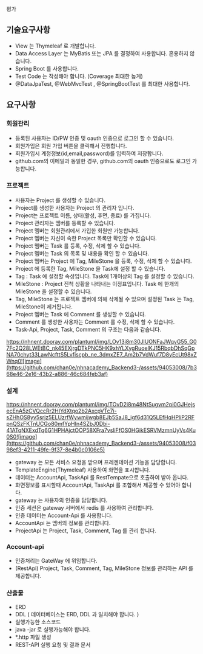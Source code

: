 평가

## 기술요구사항
+ View 는 Thymeleaf 로 개발합니다.
+ Data Access Layer 는 MyBatis 또는 JPA 를 결정하여 사용합니다. 혼용하지 않습니다.
+ Spring Boot 를 사용합니다.
+ Test Code 는 작성해야 합니다. (Coverage 최대한 높게)
+ @DataJpaTest, @WebMvcTest , @SpringBootTest 를 최대한 사용합니다.


## 요구사항

### 회원관리
+ 등록된 사용자는 ID/PW 인증 및 oauth 인증으로 로그인 할 수 있습니다.
+ 회원가입은 회원 가입 버튼을 클릭해서 진행합니다.
+ 회원가입시 계정정보(id,email,password)를 입력하여 저장합니다.
+ github.com의 이메일과 동일한 경우, github.com의 oauth 인증으로도 로그인 가능합니다.

### 프로젝트
+ 사용자는 Project 를 생성할 수 있습니다.
+ Project를 생성한 사용자는 Project 의 관리자 입니다.
+ Project는 프로젝트 이름, 상태(활성, 휴면, 종료) 를 가집니다.
+ Project 관리자는 멤버를 등록할 수 있습니다.
+ Project 멤버는 회원관리에서 가입한 회원만 가능합니다.
+ Project 멤버는 자신이 속한 Project 목록만 확인할 수 있습니다.
+ Project 멤버는 Task 를 등록, 수정, 삭제 할 수 있습니다.
+ Project 멤버는 Task 의 목록 및 내용을 확인 할 수 있습니다.
+ Project 멤버는 Project 에 Tag, MileStone 을 등록, 수정, 삭제 할 수 있습니다.
+ Project 에 등록한 Tag, MileStone 을 Task에 설정 할 수 있습니다.
+ Tag : Task 에 설정할 속성입니다. Task에 1개이상의 Tag 를 설정할 수 있습니다.
+ MileStone : Project 진척 상황을 나타내는 이정표입니다. Task 에 한개의 MileStone 을 설정할 수 있습니다.
+ Tag, MileStone 는 프로젝트 멤버에 의해 삭제될 수 있으며 설정된 Task 는 Tag, MileStone이 제거됩니다.
+ Project 멤버는 Task 에 Comment 를 생성할 수 있습니다.
+ Comment 를 생성한 사용자는 Comment 를 수정, 삭제 할 수 있습니다.
+ Task-Api, Project, Task, Comment 의 구조는 다음과 같습니다.

https://nhnent.dooray.com/plantuml/img/LOv13i8m30JlUONFaJWqvG55_G07Fc2Q28LWEtBC_nk45EXjrgDTkPNC5HK9xhYLXygRuoelKJ15RbqbDhSqGpNA70chyt33LawNcfttS5Lvfiscpb_ne_3dmxZE7_Am2b7VdWuf7D8yEcUt98xZWnq0![image](https://github.com/chan0e/nhnacademy_Backend3-/assets/94053008/7b368e46-2e16-43b2-a886-46c684feb3af)

### 설계
https://nhnent.dooray.com/plantuml/img/TOvD2i8m48NtSugvm2pi0GJHejsecEnA5zCVQccRr2HIYdXtqo2b2AxcpVTc7i-sZHhOS8yv5srjz5ELUzrfWywmijwgb8EJb5SaJ8_igf6d31Q5LEfHqHPliP2RFpnQSzFKTnUCGo80mfYpHIn4SZbJ0Dbi-41ATqNXExdTq6G1HPHAjctOOP58XFra7vsliFfOS0HGikESRVMzmnUyVs4Ku0S0![image](https://github.com/chan0e/nhnacademy_Backend3-/assets/94053008/f0398ef3-4211-49fe-9f37-8e4b0c0106e5)

+ gateway 는 모든 서비스 요청을 받으며 프레젠테이션 기능을 담당합니다.
+ TemplateEngine(Thymeleaf) 사용하여 화면을 표시합니다.
+ 데이터는 AccountApi, TaskApi 를 RestTempate으로 호출하여 받아 옵니다.
+ 화면정보를 표시할때 AccountApi, TaskApi 를 조합해서 제공할 수 있어야 합니다.
+ gateway 는 사용자의 인증을 담당합니다.
+ 인증 세션은 gateway 서버에서 redis 를 사용하여 관리합니다.
+ 인증 데이터는 Account-Api 를 사용합니다.
+ AccountApi 는 멤버의 정보를 관리합니다.
+ ProjectApi 는 Project, Task, Comment, Tag 를 관리 합니다.

### Account-api
+ 인증처리는 GateWay 에 위임합니다.
+ (RestApi) Project, Task, Comment, Tag, MileStone 정보를 관리하는 API 를 제공합니다.

### 산출물
+ ERD
+ DDL ( 데이터베이스는 ERD, DDL 과 일치해야 합니다. )
+ 실행가능한 소스코드
+ java -jar 로 실행가능해야 합니다.
+ *.http 파일 생성
+ REST-API 실행 요청 및 결과 문서
